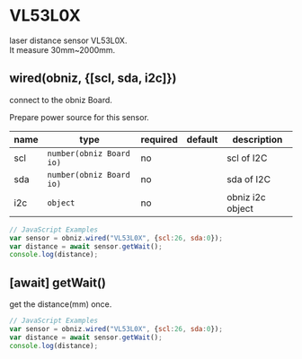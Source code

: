 # VL53L0X

laser distance sensor VL53L0X.  
It measure 30mm~2000mm.


## wired(obniz, {[scl, sda, i2c]})
connect to the obniz Board.

Prepare power source for this sensor.

| name | type                     | required | default | description      |
|------|--------------------------|----------|---------|------------------|
| scl  | `number(obniz Board io)` | no       | &nbsp;  | scl of I2C       |
| sda  | `number(obniz Board io)` | no       | &nbsp;  | sda of I2C       |
| i2c  | `object`                 | no       | &nbsp;  | obniz i2c object |

```javascript
// JavaScript Examples
var sensor = obniz.wired("VL53L0X", {scl:26, sda:0});
var distance = await sensor.getWait();
console.log(distance);
```

## [await] getWait()
get the distance(mm) once.   

```javascript
// JavaScript Examples
var sensor = obniz.wired("VL53L0X", {scl:26, sda:0});
var distance = await sensor.getWait();
console.log(distance);
```